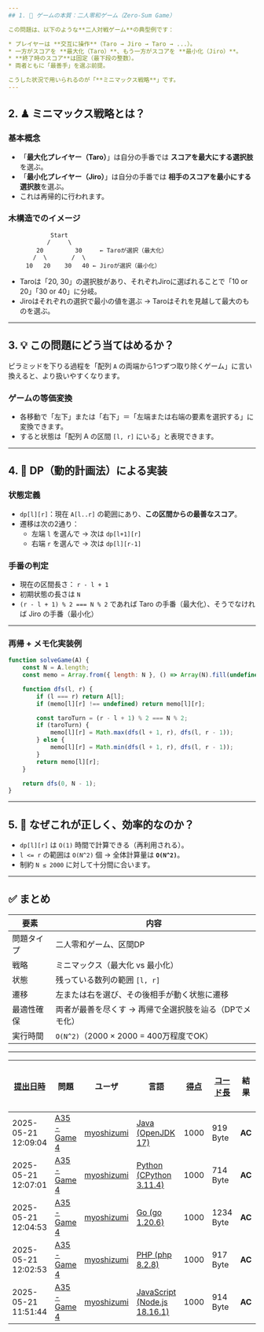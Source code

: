 ```yaml
---
## 1. 🎲 ゲームの本質：二人零和ゲーム（Zero-Sum Game）

この問題は、以下のような**二人対戦ゲーム**の典型例です：

* プレイヤーは **交互に操作**（Taro → Jiro → Taro → ...）。
* 一方がスコアを **最大化（Taro）**、もう一方がスコアを **最小化（Jiro）**。
* **終了時のスコア**は固定（最下段の整数）。
* 両者ともに「最善手」を選ぶ前提。

こうした状況で用いられるのが「**ミニマックス戦略**」です。
---
```


## 2. ♟ ミニマックス戦略とは？

### 基本概念

- 「**最大化プレイヤー（Taro）**」は自分の手番では **スコアを最大にする選択肢**を選ぶ。
- 「**最小化プレイヤー（Jiro）**」は自分の手番では **相手のスコアを最小にする選択肢**を選ぶ。
- これは再帰的に行われます。

### 木構造でのイメージ

```
            Start
           /     \
        20         30     ← Taroが選択（最大化）
       /  \       /  \
     10   20    30   40 ← Jiroが選択（最小化）
```

- Taroは「20, 30」の選択肢があり、それぞれJiroに選ばれることで「10 or 20」「30 or 40」に分岐。
- Jiroはそれぞれの選択で最小の値を選ぶ → Taroはそれを見越して最大のものを選ぶ。

---

## 3. 💡 この問題にどう当てはめるか？

ピラミッドを下りる過程を「配列 `A` の両端から1つずつ取り除くゲーム」に言い換えると、より扱いやすくなります。

### ゲームの等価変換

- 各移動で「左下」または「右下」＝「左端または右端の要素を選択する」に変換できます。
- すると状態は「配列 A の区間 `[l, r]` にいる」と表現できます。

---

## 4. 🧠 DP（動的計画法）による実装

### 状態定義

- `dp[l][r]`：現在 `A[l..r]` の範囲にあり、**この区間からの最善なスコア**。
- 遷移は次の2通り：
    - 左端 `l` を選んで → 次は `dp[l+1][r]`
    - 右端 `r` を選んで → 次は `dp[l][r-1]`

### 手番の判定

- 現在の区間長さ： `r - l + 1`
- 初期状態の長さは `N`
- `(r - l + 1) % 2 === N % 2` であれば Taro の手番（最大化）、そうでなければ Jiro の手番（最小化）

---

### 再帰 + メモ化実装例

```javascript
function solveGame(A) {
    const N = A.length;
    const memo = Array.from({ length: N }, () => Array(N).fill(undefined));

    function dfs(l, r) {
        if (l === r) return A[l];
        if (memo[l][r] !== undefined) return memo[l][r];

        const taroTurn = (r - l + 1) % 2 === N % 2;
        if (taroTurn) {
            memo[l][r] = Math.max(dfs(l + 1, r), dfs(l, r - 1));
        } else {
            memo[l][r] = Math.min(dfs(l + 1, r), dfs(l, r - 1));
        }
        return memo[l][r];
    }

    return dfs(0, N - 1);
}
```

---

## 5. 🧮 なぜこれが正しく、効率的なのか？

- `dp[l][r]` は `O(1)` 時間で計算できる（再利用される）。
- `l <= r` の範囲は `O(N^2)` 個 → 全体計算量は **`O(N^2)`**。
- 制約 `N ≤ 2000` に対して十分間に合います。

---

## ✅ まとめ

| 要素       | 内容                                                    |
| ---------- | ------------------------------------------------------- |
| 問題タイプ | 二人零和ゲーム、区間DP                                  |
| 戦略       | ミニマックス（最大化 vs 最小化）                        |
| 状態       | 残っている数列の範囲 `[l, r]`                           |
| 遷移       | 左または右を選び、その後相手が動く状態に遷移            |
| 最適性確保 | 両者が最善を尽くす → 再帰で全選択肢を辿る（DPでメモ化） |
| 実行時間   | `O(N^2)`（2000 × 2000 = 400万程度でOK）                 |

---

| [提出日時](https://atcoder.jp/contests/tessoku-book/submissions/me?desc=true&orderBy=created) | 問題                                                                           | ユーザ                                            | 言語                                                                                                    | [得点](https://atcoder.jp/contests/tessoku-book/submissions/me?desc=true&orderBy=score) | [コード長](https://atcoder.jp/contests/tessoku-book/submissions/me?orderBy=source_length) | 結果   | [実行時間](https://atcoder.jp/contests/tessoku-book/submissions/me?orderBy=time_consumption) | [メモリ](https://atcoder.jp/contests/tessoku-book/submissions/me?orderBy=memory_consumption) |                                                                       |
| --------------------------------------------------------------------------------------------- | ------------------------------------------------------------------------------ | ------------------------------------------------- | ------------------------------------------------------------------------------------------------------- | --------------------------------------------------------------------------------------- | ----------------------------------------------------------------------------------------- | ------ | -------------------------------------------------------------------------------------------- | -------------------------------------------------------------------------------------------- | --------------------------------------------------------------------- |
| 2025-05-21 12:09:04                                                                           | [A35 - Game 4](https://atcoder.jp/contests/tessoku-book/tasks/tessoku_book_ai) | [myoshizumi](https://atcoder.jp/users/myoshizumi) | [Java (OpenJDK 17)](https://atcoder.jp/contests/tessoku-book/submissions/me?f.Language=5005)            | 1000                                                                                    | 919 Byte                                                                                  | **AC** | 183 ms                                                                                       | 69388 KB                                                                                     | [詳細](https://atcoder.jp/contests/tessoku-book/submissions/66012246) |
| 2025-05-21 12:07:01                                                                           | [A35 - Game 4](https://atcoder.jp/contests/tessoku-book/tasks/tessoku_book_ai) | [myoshizumi](https://atcoder.jp/users/myoshizumi) | [Python (CPython 3.11.4)](https://atcoder.jp/contests/tessoku-book/submissions/me?f.Language=5055)      | 1000                                                                                    | 714 Byte                                                                                  | **AC** | 865 ms                                                                                       | 40884 KB                                                                                     | [詳細](https://atcoder.jp/contests/tessoku-book/submissions/66012200) |
| 2025-05-21 12:04:53                                                                           | [A35 - Game 4](https://atcoder.jp/contests/tessoku-book/tasks/tessoku_book_ai) | [myoshizumi](https://atcoder.jp/users/myoshizumi) | [Go (go 1.20.6)](https://atcoder.jp/contests/tessoku-book/submissions/me?f.Language=5002)               | 1000                                                                                    | 1234 Byte                                                                                 | **AC** | 47 ms                                                                                        | 35404 KB                                                                                     | [詳細](https://atcoder.jp/contests/tessoku-book/submissions/66012156) |
| 2025-05-21 12:02:53                                                                           | [A35 - Game 4](https://atcoder.jp/contests/tessoku-book/tasks/tessoku_book_ai) | [myoshizumi](https://atcoder.jp/users/myoshizumi) | [PHP (php 8.2.8)](https://atcoder.jp/contests/tessoku-book/submissions/me?f.Language=5016)              | 1000                                                                                    | 917 Byte                                                                                  | **AC** | 250 ms                                                                                       | 125916 KB                                                                                    | [詳細](https://atcoder.jp/contests/tessoku-book/submissions/66012096) |
| 2025-05-21 11:51:44                                                                           | [A35 - Game 4](https://atcoder.jp/contests/tessoku-book/tasks/tessoku_book_ai) | [myoshizumi](https://atcoder.jp/users/myoshizumi) | [JavaScript (Node.js 18.16.1)](https://atcoder.jp/contests/tessoku-book/submissions/me?f.Language=5009) | 1000                                                                                    | 914 Byte                                                                                  | **AC** | 148 ms                                                                                       | 110428 KB                                                                                    | [詳細](https://atcoder.jp/contests/tessoku-book/submissions/66011905) |
